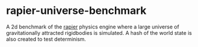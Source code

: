 # rapier-universe-benchmark

A 2d benchmark of the [rapier]() physics engine where a large universe of gravitationally attracted rigidbodies is simulated. A hash of the world state is also created to test determinism.

